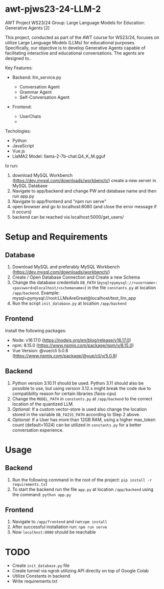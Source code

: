# awt-pjws23-24-LLM-2
AWT Project WS23/24 Group: Large Language Models for Education: Generative Agents [2]

This project, conducted as part of the AWT course for WS23/24, focuses on utilize Large Language Models (LLMs) for educational purposes. Specifically, our objective is to develop Generative Agents capable of facilitating interactive and educational conversations. The agents are designed to..

Key Features:
- Backend: llm_service.py
  - Conversation Agent
  - Grammar Agent
  - Self-Conversation Agent
 
- Frontend:
  - UserChats
  - 

Techologies:
- Python
- JavaScript
- Vue.js
- LlaMA2 Model: llama-2-7b-chat.Q4_K_M.gguf

to run:
1. download MySQL Workbench (https://dev.mysql.com/downloads/workbench/) create a new server in MySQL Database
2. Navigate to app/backend and change PW and database name and then run app.py
3. Navigate to app/frontend and "npm run serve"
4. open browser and go to localhost:8080 (and close the error message if it occurs)
5. backend can be reached via localhost:5000/get_users/

# Setup and Requirements
## Database
1. Download MySQL and preferably MySQL Workbench (https://dev.mysql.com/downloads/workbench/)
2. Create / Open Database Connection and Create a new Schema
3. Change the database credentials `DB_PATH` (`mysql+pymysql://<username>:<password>@localhost/<schemaname>`) in the file `constants.py` at location `/app/backend`. Example: mysql+pymysql://root:LLMsAreGreat@localhost/test_llm_app
4. Run the script `init_database.py` at location `/app/backend`

## Frontend
Install the following packages:
- Node: v16.17.0 (https://nodejs.org/en/blog/release/v16.17.0)
- npm: 8.15.0 (https://www.npmjs.com/package/npm/v/8.15.0)
- Vue Version: @vue/cli 5.0.8 (https://www.npmjs.com/package/@vue/cli/v/5.0.8)

## Backend
1. Python version 3.10.11 should be used. Python 3.11 should also be possible to use, but using version 3.12.x might break the code due to compatibility reason for certain libraries (faiss-cpu)
2. Change the `MODEL_PATH` in `constants.py` at `/app/backend` to the correct location of the quantized LLM.
3. <i>Optional:</i> If a custom vector-store is used also change the location stored in the variable `DB_FAISS_PATH` according to Step 2 above.
4. <i>Optional:</i> If a User has more than 12GB RAM, using a higher max_token count (default=1024) can be utilized in `constants.py` for a better conversation experience.

# Usage
## Backend
1. Run the following command in the root of the project: `pip install -r requirements.txt` 
2. To start the backend run the file `app.py` at location `/app/backend` using the command: `python app.py` 

## Frontend
1. Navigate to `/app/frontend` and run:`npm install`
2. After successful installation run: `npm run serve`
3. Now `localhost:8080` should be reachable


# TODO
- Create `init_database.py` file
- Create tunnel via ngrok utilizing API directly on top of Google Colab 
- Utilize Constants in backend
- Write requirements.txt